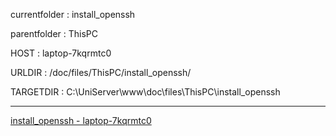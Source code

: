 currentfolder : install_openssh

parentfolder : ThisPC

HOST : laptop-7kqrmtc0

URLDIR : /doc/files/ThisPC/install_openssh/

TARGETDIR : C:\UniServer\www\doc\files\ThisPC\install_openssh
___
[install_openssh - laptop-7kqrmtc0](http://laptop-7kqrmtc0/doc/files/ThisPC/install_openssh/open-command-prompt-here.html)
